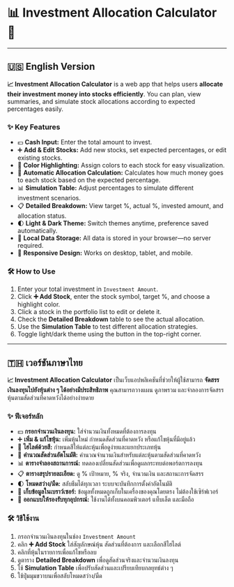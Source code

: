 # 📊 Investment Allocation Calculator 💼

---

## 🇺🇸 English Version

**📈 Investment Allocation Calculator** is a web app that helps users **allocate their investment money into stocks efficiently**. You can plan, view summaries, and simulate stock allocations according to expected percentages easily.

### ✨ Key Features

- 💵 **Cash Input:** Enter the total amount to invest.  
- ➕ **Add & Edit Stocks:** Add new stocks, set expected percentages, or edit existing stocks.  
- 🎨 **Color Highlighting:** Assign colors to each stock for easy visualization.  
- 🧮 **Automatic Allocation Calculation:** Calculates how much money goes to each stock based on the expected percentage.  
- 📊 **Simulation Table:** Adjust percentages to simulate different investment scenarios.  
- 📋 **Detailed Breakdown:** View target %, actual %, invested amount, and allocation status.  
- 🌓 **Light & Dark Theme:** Switch themes anytime, preference saved automatically.  
- 💾 **Local Data Storage:** All data is stored in your browser—no server required.  
- 📱 **Responsive Design:** Works on desktop, tablet, and mobile.  

### 🛠 How to Use

1. Enter your total investment in `Investment Amount`.  
2. Click **➕ Add Stock**, enter the stock symbol, target %, and choose a highlight color.  
3. Click a stock in the portfolio list to edit or delete it.  
4. Check the **Detailed Breakdown** table to see the actual allocation.  
5. Use the **Simulation Table** to test different allocation strategies.  
6. Toggle light/dark theme using the button in the top-right corner.  

---

## 🇹🇭 เวอร์ชันภาษาไทย

**📈 Investment Allocation Calculator** เป็นเว็บแอปพลิเคชันที่ช่วยให้ผู้ใช้สามารถ **จัดสรรเงินลงทุนไปยังหุ้นต่าง ๆ ได้อย่างมีประสิทธิภาพ** คุณสามารถวางแผน ดูภาพรวม และจำลองการจัดสรรหุ้นตามสัดส่วนที่คาดหวังได้อย่างง่ายดาย

### ✨ ฟีเจอร์หลัก

- 💵 **กรอกจำนวนเงินลงทุน:** ใส่จำนวนเงินทั้งหมดที่ต้องการลงทุน  
- ➕ **เพิ่ม & แก้ไขหุ้น:** เพิ่มหุ้นใหม่ กำหนดสัดส่วนที่คาดหวัง หรือแก้ไขหุ้นที่มีอยู่แล้ว  
- 🎨 **ไฮไลต์ด้วยสี:** กำหนดสีให้แต่ละหุ้นเพื่อดูง่ายและแยกประเภทหุ้น  
- 🧮 **คำนวณสัดส่วนอัตโนมัติ:** คำนวณจำนวนเงินสำหรับแต่ละหุ้นตามสัดส่วนที่คาดหวัง  
- 📊 **ตารางจำลองสถานการณ์:** ทดลองเปลี่ยนสัดส่วนเพื่อดูผลกระทบต่อพอร์ตการลงทุน  
- 📋 **ตารางสรุปรายละเอียด:** ดู % เป้าหมาย, % จริง, จำนวนเงิน และสถานะการจัดสรร  
- 🌓 **โหมดสว่าง/มืด:** สลับธีมได้ทุกเวลา ระบบจะบันทึกการตั้งค่าอัตโนมัติ  
- 💾 **เก็บข้อมูลในเบราว์เซอร์:** ข้อมูลทั้งหมดถูกเก็บในเครื่องของคุณโดยตรง ไม่ต้องใช้เซิร์ฟเวอร์  
- 📱 **ออกแบบให้รองรับทุกอุปกรณ์:** ใช้งานได้ทั้งบนคอมพิวเตอร์ แท็บเล็ต และมือถือ  

### 🛠 วิธีใช้งาน

1. กรอกจำนวนเงินลงทุนในช่อง `Investment Amount`  
2. คลิก **➕ Add Stock** ใส่สัญลักษณ์หุ้น สัดส่วนที่ต้องการ และเลือกสีไฮไลต์  
3. คลิกที่หุ้นในรายการเพื่อแก้ไขหรือลบ  
4. ดูตาราง **Detailed Breakdown** เพื่อดูสัดส่วนจริงและจำนวนเงินลงทุน  
5. ใช้ **Simulation Table** เพื่อปรับสัดส่วนและเปรียบเทียบกลยุทธ์ต่าง ๆ  
6. ใช้ปุ่มมุมขวาบนเพื่อสลับโหมดสว่าง/มืด  
